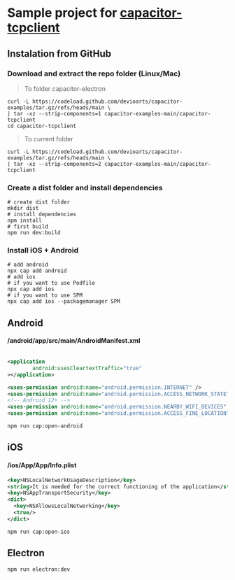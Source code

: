 # Sample project for [capacitor-tcpclient](https://github.com/devioarts/capacitor-tcpclient)

## Instalation from GitHub

### Download and extract the repo folder (Linux/Mac)
> To folder capacitor-electron
```shell
curl -L https://codeload.github.com/devioarts/capacitor-examples/tar.gz/refs/heads/main \
| tar -xz --strip-components=1 capacitor-examples-main/capacitor-tcpclient
cd capacitor-tcpclient
```
> To current folder
```shell
curl -L https://codeload.github.com/devioarts/capacitor-examples/tar.gz/refs/heads/main \
| tar -xz --strip-components=2 capacitor-examples-main/capacitor-tcpclient
```

### Create a dist folder and install dependencies
```shell
# create dist folder
mkdir dist
# install dependencies
npm install
# first build
npm run dev:build
```
### Install iOS + Android
```shell
# add android
npx cap add android
# add ios
# if you want to use Podfile
npx cap add ios
# if you want to use SPM
npx cap add ios --packagemanager SPM
```

## Android
#### /android/app/src/main/AndroidManifest.xml
```xml

<application 
        android:usesCleartextTraffic="true" 
></application>

<uses-permission android:name="android.permission.INTERNET" />
<uses-permission android:name="android.permission.ACCESS_NETWORK_STATE" />
<!-- Android 12+ -->
<uses-permission android:name="android.permission.NEARBY_WIFI_DEVICES" />
<uses-permission android:name="android.permission.ACCESS_FINE_LOCATION" />

```

```shell
npm run cap:open-android
```

## iOS
#### /ios/App/App/Info.plist
```xml
<key>NSLocalNetworkUsageDescription</key>
<string>It is needed for the correct functioning of the application</string>
<key>NSAppTransportSecurity</key>
<dict>
  <key>NSAllowsLocalNetworking</key>
  <true/>
</dict>
```

```shell
npm run cap:open-ios
```

## Electron
```shell
npm run electron:dev
```

